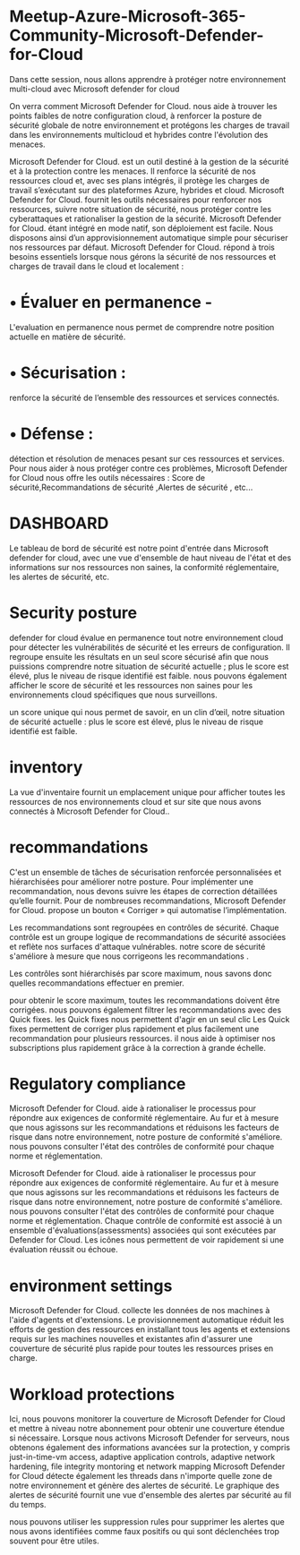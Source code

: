 # Meetup-Azure-Microsoft-365-Community-Microsoft-Defender-for-Cloud

Dans cette session, nous allons apprendre à protéger notre environnement multi-cloud avec Microsoft defender for cloud

On verra  comment Microsoft Defender for Cloud. nous aide à trouver les points faibles de notre configuration cloud, à renforcer la posture de sécurité globale
de notre environnement et protégons les charges de travail dans les environnements multicloud et hybrides contre l'évolution des menaces.

Microsoft Defender for Cloud. est un outil destiné à la gestion de la sécurité et à la protection contre les menaces. Il renforce la sécurité de nos ressources cloud et, avec ses plans intégrés, il protège les charges de travail s’exécutant sur des plateformes Azure, hybrides et cloud.
Microsoft Defender for Cloud. fournit les outils nécessaires pour renforcer nos ressources, suivre notre situation de sécurité, nous protéger contre les cyberattaques et rationaliser la gestion de la sécurité. Microsoft Defender for Cloud. étant intégré en mode natif, son déploiement est facile. Nous disposons ainsi d’un approvisionnement automatique simple pour sécuriser nos ressources par défaut. Microsoft Defender for Cloud. répond à trois besoins essentiels lorsque nous gérons la sécurité de nos ressources et charges de travail dans le cloud et localement :
# •	Évaluer en permanence - 
L'evaluation en permanence nous permet de comprendre notre position actuelle en matière de sécurité.
# •	Sécurisation : 
renforce la sécurité de l’ensemble des ressources et services connectés.
# •	Défense :
détection et résolution de menaces pesant sur ces ressources et services.
Pour nous  aider à nous protéger contre ces problèmes, Microsoft Defender for Cloud nous offre les outils nécessaires  : Score de sécurité,Recommandations de sécurité ,Alertes de sécurité , etc...

# DASHBOARD
Le tableau de bord de sécurité est notre point d'entrée dans Microsoft defender for  cloud, avec une vue d'ensemble  de haut niveau de l'état et des informations sur nos ressources non saines, la conformité réglementaire, les alertes de sécurité, etc.

# Security posture
defender for cloud évalue en permanence tout notre environnement cloud pour détecter les vulnérabilités de sécurité et les erreurs de configuration.
Il regroupe ensuite les résultats en un seul score sécurisé afin que nous puissions comprendre notre situation de sécurité actuelle ; plus le score est élevé, plus le niveau de risque identifié est faible.
nous pouvons également afficher le score de sécurité et les ressources non saines pour les environnements cloud spécifiques que nous surveillons. 

un score unique qui nous permet de savoir, en un clin d’œil, notre situation de sécurité actuelle : plus le score est élevé, plus le niveau de risque identifié est faible.

# inventory
La vue d'inventaire fournit un emplacement unique pour afficher toutes les ressources de nos environnements cloud et sur site que nous avons connectés à Microsoft Defender for Cloud..

# recommandations
C'est un ensemble de tâches de sécurisation renforcée personnalisées et hiérarchisées pour améliorer notre posture. Pour implémenter une recommandation, nous devons suivre les étapes de correction détaillées qu’elle fournit. Pour de nombreuses recommandations, Microsoft Defender for Cloud. propose un bouton « Corriger » qui automatise l’implémentation.

Les recommandations sont regroupées en contrôles de sécurité. Chaque contrôle est un groupe logique de recommandations de sécurité associées et reflète nos surfaces d'attaque vulnérables.
notre score de sécurité s'améliore à mesure que nous corrigeons les recommandations .

Les contrôles sont hiérarchisés par score maximum, nous savons donc quelles recommandations effectuer en premier.

pour obtenir le score maximum, toutes les recommandations doivent être corrigées.
nous pouvons également filtrer les recommandations avec des Quick fixes. les Quick fixes nous permettent d'agir en un seul clic
Les Quick fixes permettent de corriger plus rapidement et plus facilement une recommandation pour plusieurs ressources. il nous aide à optimiser nos subscriptions  plus rapidement grâce à la correction à grande échelle.

# Regulatory compliance
Microsoft Defender for Cloud. aide à rationaliser le processus pour répondre aux exigences de conformité réglementaire. Au fur et à mesure que nous agissons sur les recommandations et réduisons les facteurs de risque dans notre environnement, notre posture de conformité s'améliore.
nous pouvons consulter l'état des contrôles de conformité pour chaque norme et réglementation.

Microsoft Defender for Cloud. aide à rationaliser le processus pour répondre aux exigences de conformité réglementaire. Au fur et à mesure que nous agissons sur les recommandations et réduisons les facteurs de risque dans notre environnement, notre posture de conformité s'améliore.
nous pouvons consulter l'état des contrôles de conformité pour chaque norme et réglementation.
Chaque contrôle de conformité est associé à un ensemble d'évaluations(assessments) associées qui sont exécutées par Defender for Cloud.
Les icônes nous permettent de voir rapidement si une évaluation réussit ou échoue.

# environment settings
Microsoft Defender for Cloud. collecte les données de nos machines à l'aide d'agents et d'extensions. Le provisionnement automatique réduit les efforts de gestion des ressources en installant tous les agents et extensions requis sur les machines nouvelles et existantes afin d'assurer une couverture de sécurité plus rapide pour toutes les ressources prises en charge.

# Workload protections
Ici, nous pouvons monitorer  la couverture de Microsoft Defender for Cloud et mettre à niveau notre abonnement pour obtenir une couverture étendue si nécessaire.
Lorsque nous activons Microsoft Defender for  serveurs, nous obtenons également des informations avancées sur la protection, y compris just-in-time-vm access, adaptive application controls, adaptive network hardening, file integrity montoring et network mapping
Microsoft Defender for Cloud détecte également les threads dans n'importe quelle zone de notre environnement et génère des alertes de sécurité.
Le graphique des alertes de sécurité fournit une vue d'ensemble des alertes par sécurité au fil du temps.

nous pouvons utiliser les suppression rules pour supprimer les alertes que nous avons identifiées comme faux positifs ou qui sont déclenchées trop souvent pour être utiles.
